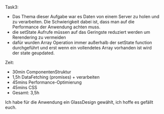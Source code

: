 Task3:
- Das Thema dieser Aufgabe war es Daten von einem Server zu holen und zu verarbeiten. Die Schwierigkeit dabei ist, dass man auf die Performance der Anwendung achten muss. 
- die setState Aufrufe müssen auf das Geringste reduziert werden um Rerendering zu vermeiden
- dafür wurden Array Operation immer außerhalb der setState function durchgeführt und erst wenn ein vollendetes Array vorhanden ist wird der state geupdated.

Zeit:
- 30min ComponentenStruktur
- 1,5h DataFetching (promises) + verarbeiten
- 45mins Performance-Optimierung
- 45mins CSS
- Gesamt: 3,5h



Ich habe für die Anwendung ein GlassDesign gewählt, ich hoffe es gefällt euch.

